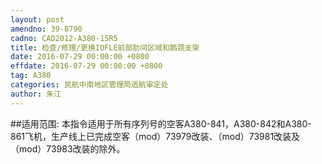 ```yaml
---
layout: post
amendno: 39-8790
cadno: CAD2012-A380-15R5
title: 检查/修理/更换IOFLE前部肋间区域和鹅颈支架
date: 2016-07-29 00:00:00 +0800
effdate: 2016-07-29 00:00:00 +0800
tag: A380
categories: 民航中南地区管理局适航审定处
author: 朱江
---
```


##适用范围:
本指令适用于所有序列号的空客A380-841，A380-842和A380-861飞机，生产线上已完成空客（mod）73979改装、（mod）73981改装及（mod）73983改装的除外。

